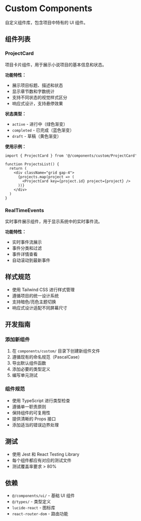 # Custom Components

自定义组件库，包含项目中特有的 UI 组件。

## 组件列表

### ProjectCard

项目卡片组件，用于展示小说项目的基本信息和状态。

**功能特性：**
- 展示项目标题、描述和状态
- 显示章节数和字数统计
- 支持不同状态的视觉样式区分
- 响应式设计，支持悬停效果

**状态类型：**
- `active` - 进行中（绿色渐变）
- `completed` - 已完成（蓝色渐变）
- `draft` - 草稿（黄色渐变）

**使用示例：**
```tsx
import { ProjectCard } from '@/components/custom/ProjectCard'

function ProjectsList() {
  return (
    <div className="grid gap-4">
      {projects.map(project => (
        <ProjectCard key={project.id} project={project} />
      ))}
    </div>
  )
}
```

### RealTimeEvents

实时事件展示组件，用于显示系统中的实时事件流。

**功能特性：**
- 实时事件流展示
- 事件分类和过滤
- 事件详情查看
- 自动滚动到最新事件

## 样式规范

- 使用 Tailwind CSS 进行样式管理
- 遵循项目的统一设计系统
- 支持暗色/亮色主题切换
- 响应式设计适配不同屏幕尺寸

## 开发指南

### 添加新组件

1. 在 `components/custom/` 目录下创建新组件文件
2. 遵循现有的命名规范（PascalCase）
3. 导出默认组件函数
4. 添加必要的类型定义
5. 编写单元测试

### 组件规范

- 使用 TypeScript 进行类型检查
- 遵循单一职责原则
- 保持组件的可复用性
- 提供清晰的 Props 接口
- 添加适当的错误边界处理

## 测试

- 使用 Jest 和 React Testing Library
- 每个组件都应有对应的测试文件
- 测试覆盖率要求 > 80%

## 依赖

- `@/components/ui/` - 基础 UI 组件
- `@/types/` - 类型定义
- `lucide-react` - 图标库
- `react-router-dom` - 路由功能